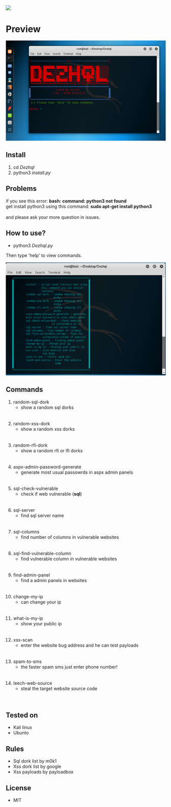 <!DOCTYPE html>

<html>
    <head>
        <meta charset="utf-8">
    </head>
    <body>
        <a href="https://t.me/iam_azrael">
            <img src="https://img.shields.io/badge/Azrael-telegram-blue">
        </a>
        <h1>
            Preview
        </h1>
        <img src="img/home.png" alt="failed to load image">
        <h2>
            Install
        </h2>
        <ol>
            <li>
                cd <i>Dezhql</i>
            </li>
            <li>
                python3 <i>install.py</i>
            </li>
        </ol>
        <h2>
            Problems
        </h2>
        <p>
            if you see this error: <b>bash: command: python3 not found</b><br>get install python3 using this command: <b>sudo apt-get install python3</b></br><br>
        and please ask your more question in issues.</br>
        </p>
        <h2>
            How to use?
        </h2>
        <ul>
            <li>
            python3 <i>Dezhql.py</i>
            </li>
        </ul>
        <p>
            Then type 'help' to view commands.
        </p>
        <img src="img/help.png" alt="failed to load image">
        <h2>
            Commands
        </h2>
        <ol>
            <li>
                random-sql-dork <ul>
                    <li>show a random sql dorks</li>
                </ul>
            </li><br></br>
            <li>
                random-xss-dork <ul>
                    <li>show a random xss dorks</li>
                </ul>
            </li><br></br>
            <li>
                random-rfi-dork <ul>
                    <li>show a random rfi or lfi dorks</li>
                </ul>
            </li><br></br>
            <li>
                aspx-admin-password-generate <ul>
                    <li>generate most usual passowrds in aspx admin panels</li>
                </ul>
            </li><br></br>
            <li>
                sql-check-vulnerable <ul>
                    <li>check if web vulnerable (<b>sql</b>)</li>
                </ul>
            </li><br></br>
            <li>
                sql-server <ul>
                    <li>find sql server name</li>
                </ul>
            </li><br></br>
            <li>
                sql-columns <ul>
                    <li>find number of columns in vulnerable websites</li>
                </ul>
            </li><br></br>
            <li>
                sql-find-vulnerable-column <ul>
                    <li>find vulnerable column in vulnerable websites</li>
                </ul>
            </li><br></br>
            <li>
                find-admin-panel <ul>
                    <li>find a admin panels in websites</li>
                </ul>
            </li><br></br>
            <li>
                change-my-ip <ul>
                    <li>can change your ip</li>
                </ul>
            </li><br></br>
            <li>
                what-is-my-ip <ul>
                    <li>show your public ip</li>
                </ul>
            </li><br></br>
            <li>
                xss-scan <ul>
                    <li>enter the website bug address and he can test payloads</li>
                </ul>
            </li><br></br>
            <li>
                spam-to-sms <ul>
                    <li>the faster spam sms just enter phone number!</li>
                </ul>
            </li><br></br>
            <li>
                leech-web-source <ul>
                    <li>steal the target website source code</li>
                </ul>
            </li><br></br>
        </ol>
        <h2>Tested on</h2>
        <ul>
            <li>
                Kali linux
            </li>
            <li>
                Ubunto
            </li>
        </ul>
        <h2>
            Rules
        </h2>
            <ul>
                <li>Sql dork list by m0k1</li>
                <li>Xss dork list by google</li>
                <li>Xss payloads by payloadbox</li>
            </ul>
        <h2>
            License
        </h2>
        <ul>
            <li>
                MIT
            </li>
        </ul>
    </body>
</html>
 

